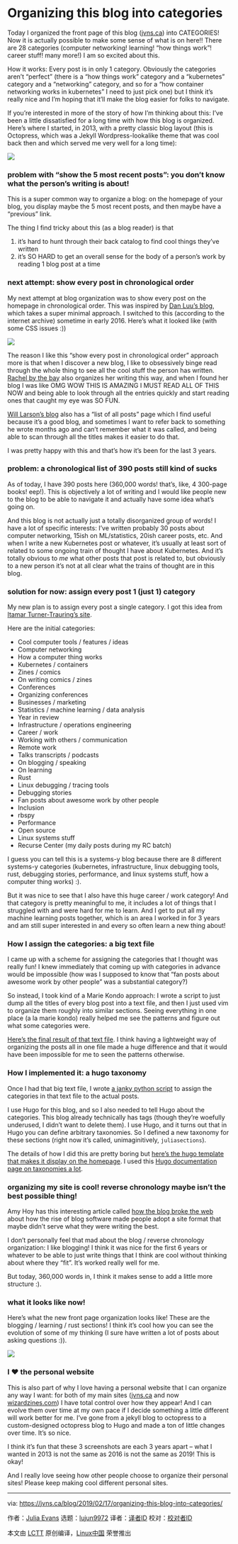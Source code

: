 [#]: collector: (lujun9972)
[#]: translator: ( )
[#]: reviewer: ( )
[#]: publisher: ( )
[#]: url: ( )
[#]: subject: (Organizing this blog into categories)
[#]: via: (https://jvns.ca/blog/2019/02/17/organizing-this-blog-into-categories/)
[#]: author: (Julia Evans https://jvns.ca/)

Organizing this blog into categories
======

Today I organized the front page of this blog ([jvns.ca][1]) into CATEGORIES! Now it is actually possible to make some sense of what is on here!! There are 28 categories (computer networking! learning! “how things work”! career stuff! many more!) I am so excited about this.

How it works: Every post is in only 1 category. Obviously the categories aren’t “perfect” (there is a “how things work” category and a “kubernetes” category and a “networking” category, and so for a “how container networking works in kubernetes” I need to just pick one) but I think it’s really nice and I’m hoping that it’ll make the blog easier for folks to navigate.

If you’re interested in more of the story of how I’m thinking about this: I’ve been a little dissatisfied for a long time with how this blog is organized. Here’s where I started, in 2013, with a pretty classic blog layout (this is Octopress, which was a Jekyll Wordpress-lookalike theme that was cool back then and which served me very well for a long time):

![][2]

### problem with “show the 5 most recent posts”: you don’t know what the person’s writing is about!

This is a super common way to organize a blog: on the homepage of your blog, you display maybe the 5 most recent posts, and then maybe have a “previous” link.

The thing I find tricky about this (as a blog reader) is that

  1. it’s hard to hunt through their back catalog to find cool things they’ve written
  2. it’s SO HARD to get an overall sense for the body of a person’s work by reading 1 blog post at a time



### next attempt: show every post in chronological order

My next attempt at blog organization was to show every post on the homepage in chronological order. This was inspired by [Dan Luu’s blog][3], which takes a super minimal approach. I switched to this (according to the internet archive) sometime in early 2016. Here’s what it looked like (with some CSS issues :))

![][4]

The reason I like this “show every post in chronological order” approach more is that when I discover a new blog, I like to obsessively binge read through the whole thing to see all the cool stuff the person has written. [Rachel by the bay][5] also organizes her writing this way, and when I found her blog I was like OMG WOW THIS IS AMAZING I MUST READ ALL OF THIS NOW and being able to look through all the entries quickly and start reading ones that caught my eye was SO FUN.

[Will Larson’s blog][6] also has a “list of all posts” page which I find useful because it’s a good blog, and sometimes I want to refer back to something he wrote months ago and can’t remember what it was called, and being able to scan through all the titles makes it easier to do that.

I was pretty happy with this and that’s how it’s been for the last 3 years.

### problem: a chronological list of 390 posts still kind of sucks

As of today, I have 390 posts here (360,000 words! that’s, like, 4 300-page books! eep!). This is objectively a lot of writing and I would like people new to the blog to be able to navigate it and actually have some idea what’s going on.

And this blog is not actually just a totally disorganized group of words! I have a lot of specific interests: I’ve written probably 30 posts about computer networking, 15ish on ML/statistics, 20ish career posts, etc. And when I write a new Kubernetes post or whatever, it’s usually at least sort of related to some ongoing train of thought I have about Kubernetes. And it’s totally obvious to _me_ what other posts that post is related to, but obviously to a new person it’s not at all clear what the trains of thought are in this blog.

### solution for now: assign every post 1 (just 1) category

My new plan is to assign every post a single category. I got this idea from [Itamar Turner-Trauring’s site][7].

Here are the initial categories:

  * Cool computer tools / features / ideas
  * Computer networking
  * How a computer thing works
  * Kubernetes / containers
  * Zines / comics
  * On writing comics / zines
  * Conferences
  * Organizing conferences
  * Businesses / marketing
  * Statistics / machine learning / data analysis
  * Year in review
  * Infrastructure / operations engineering
  * Career / work
  * Working with others / communication
  * Remote work
  * Talks transcripts / podcasts
  * On blogging / speaking
  * On learning
  * Rust
  * Linux debugging / tracing tools
  * Debugging stories
  * Fan posts about awesome work by other people
  * Inclusion
  * rbspy
  * Performance
  * Open source
  * Linux systems stuff
  * Recurse Center (my daily posts during my RC batch)



I guess you can tell this is a systems-y blog because there are 8 different systems-y categories (kubernetes, infrastructure, linux debugging tools, rust, debugging stories, performance, and linux systems stuff, how a computer thing works) :).

But it was nice to see that I also have this huge career / work category! And that category is pretty meaningful to me, it includes a lot of things that I struggled with and were hard for me to learn. And I get to put all my machine learning posts together, which is an area I worked in for 3 years and am still super interested in and every so often learn a new thing about!

### How I assign the categories: a big text file

I came up with a scheme for assigning the categories that I thought was really fun! I knew immediately that coming up with categories in advance would be impossible (how was I supposed to know that “fan posts about awesome work by other people” was a substantial category?)

So instead, I took kind of a Marie Kondo approach: I wrote a script to just dump all the titles of every blog post into a text file, and then I just used vim to organize them roughly into similar sections. Seeing everything in one place (a la marie kondo) really helped me see the patterns and figure out what some categories were.

[Here’s the final result of that text file][8]. I think having a lightweight way of organizing the posts all in one file made a huge difference and that it would have been impossible for me to seen the patterns otherwise.

### How I implemented it: a hugo taxonomy

Once I had that big text file, I wrote [a janky python script][9] to assign the categories in that text file to the actual posts.

I use Hugo for this blog, and so I also needed to tell Hugo about the categories. This blog already technically has tags (though they’re woefully underused, I didn’t want to delete them). I use Hugo, and it turns out that in Hugo you can define arbitrary taxonomies. So I defined a new taxonomy for these sections (right now it’s called, unimaginitively, `juliasections`).

The details of how I did this are pretty boring but [here’s the hugo template that makes it display on the homepage][10]. I used this [Hugo documentation page on taxonomies a lot][11].

### organizing my site is cool! reverse chronology maybe isn’t the best possible thing!

Amy Hoy has this interesting article called [how the blog broke the web][12] about how the rise of blog software made people adopt a site format that maybe didn’t serve what they were writing the best.

I don’t personally feel that mad about the blog / reverse chronology organization: I like blogging! I think it was nice for the first 6 years or whatever to be able to just write things that I think are cool without thinking about where they “fit”. It’s worked really well for me.

But today, 360,000 words in, I think it makes sense to add a little more structure :).

### what it looks like now!

Here’s what the new front page organization looks like! These are the blogging / learning / rust sections! I think it’s cool how you can see the evolution of some of my thinking (I sure have written a lot of posts about asking questions :)).

![][13]

### I ❤ the personal website

This is also part of why I love having a personal website that I can organize any way I want: for both of my main sites ([jvns.ca][1] and now [wizardzines.com][14]) I have total control over how they appear! And I can evolve them over time at my own pace if I decide something a little different will work better for me. I’ve gone from a jekyll blog to octopress to a custom-designed octopress blog to Hugo and made a ton of little changes over time. It’s so nice.

I think it’s fun that these 3 screenshots are each 3 years apart – what I wanted in 2013 is not the same as 2016 is not the same as 2019! This is okay!

And I really love seeing how other people choose to organize their personal sites! Please keep making cool different personal sites.

--------------------------------------------------------------------------------

via: https://jvns.ca/blog/2019/02/17/organizing-this-blog-into-categories/

作者：[Julia Evans][a]
选题：[lujun9972][b]
译者：[译者ID](https://github.com/译者ID)
校对：[校对者ID](https://github.com/校对者ID)

本文由 [LCTT](https://github.com/LCTT/TranslateProject) 原创编译，[Linux中国](https://linux.cn/) 荣誉推出

[a]: https://jvns.ca/
[b]: https://github.com/lujun9972
[1]: https://jvns.ca
[2]: https://jvns.ca/images/website-2013.png
[3]: https://danluu.com
[4]: https://jvns.ca/images/website-2016.png
[5]: https://rachelbythebay.com/w/
[6]: https://lethain.com/all-posts/
[7]: https://codewithoutrules.com/worklife/
[8]: https://github.com/jvns/jvns.ca/blob/2f7b2723994628a5348069dd87b3df68c2f0285c/scripts/titles.txt
[9]: https://github.com/jvns/jvns.ca/blob/2f7b2723994628a5348069dd87b3df68c2f0285c/scripts/parse_titles.py
[10]: https://github.com/jvns/jvns.ca/blob/25d239a3ba36c1bae1d055d2b7d50a4f1d0489ef/themes/orange/layouts/index.html#L39-L59
[11]: https://gohugo.io/templates/taxonomy-templates/
[12]: https://stackingthebricks.com/how-blogs-broke-the-web/
[13]: https://jvns.ca/images/website-2019.png
[14]: https://wizardzines.com
